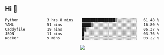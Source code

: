 ## Hi 👋

<!--START_SECTION:waka-->

```txt
Python             3 hrs 8 mins    ███████████████▒░░░░░░░░░   61.48 %
YAML               51 mins         ████▒░░░░░░░░░░░░░░░░░░░░   16.80 %
Caddyfile          19 mins         █▓░░░░░░░░░░░░░░░░░░░░░░░   06.37 %
JSON               11 mins         █░░░░░░░░░░░░░░░░░░░░░░░░   03.76 %
Docker             9 mins          ▓░░░░░░░░░░░░░░░░░░░░░░░░   03.22 %
```

<!--END_SECTION:waka-->

<p align="center">
  <a href="https://wakatime.com/@d93f0e24-e3ad-4f8d-9b8b-385bab9124f6">
    <img src="https://wakatime.com/badge/user/d93f0e24-e3ad-4f8d-9b8b-385bab9124f6.svg" />
  </a>
</p>
